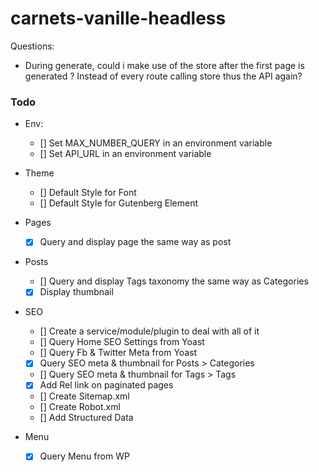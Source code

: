 # carnets-vanille-headless

Questions:
 - During generate, could i make use of the store after the first page is generated ? Instead of every route calling store thus the API again?

### Todo

- Env:
  - [] Set MAX_NUMBER_QUERY in an environment variable
  - [] Set API_URL in an environment variable

- Theme
  - [] Default Style for Font
  - [] Default Style for Gutenberg Element

- Pages
  - [x] Query and display page the same way as post

- Posts
  - [] Query and display Tags taxonomy the same way as Categories
  - [x] Display thumbnail

- SEO
  - [] Create a service/module/plugin to deal with all of it
  - [] Query Home SEO Settings from Yoast
  - [] Query Fb & Twitter Meta from Yoast
  - [x] Query SEO meta & thumbnail for Posts > Categories
  - [] Query SEO meta & thumbnail for Tags > Tags
  - [x] Add Rel link on paginated pages
  - [] Create Sitemap.xml
  - [] Create Robot.xml
  - [] Add Structured Data

- Menu
  - [x] Query Menu from WP
